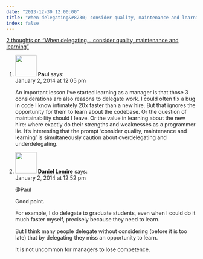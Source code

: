 ```yaml
---
date: "2013-12-30 12:00:00"
title: "When delegating&#8230; consider quality, maintenance and learning"
index: false
---
```


[2 thoughts on &ldquo;When delegating&#8230; consider quality, maintenance and learning&rdquo;](/lemire/blog/2013/12-30-when-delegating-consider-quality-maintenance-and-learning)

<ol class="comment-list">
<li id="comment-104429" class="comment even thread-even depth-1">
<div class="comment-author vcard">
<img alt src="https://secure.gravatar.com/avatar/c47d7a71160b9ec79d34316139ff3cdb?s=56&#038;d=mm&#038;r=g" srcset="https://secure.gravatar.com/avatar/c47d7a71160b9ec79d34316139ff3cdb?s=112&#038;d=mm&#038;r=g 2x" class="avatar avatar-56 photo" height="56" width="56" decoding="async" /> <b class="fn">Paul</b> <span class="says">says:</span> </div>
<div class="comment-metadata"><time datetime="2014-01-02T12:05:12+00:00">January 2, 2014 at 12:05 pm</time></a> </div>
<div class="comment-content">
<p>An important lesson I&rsquo;ve started learning as a manager is that those 3 considerations are also reasons to delegate work. I could often fix a bug in code I know intimately 20x faster than a new hire. But that ignores the opportunity for them to learn about the codebase. Or the question of maintainability should I leave. Or the value in learning about the new hire: where exactly do their strengths and weaknesses as a programmer lie. It&rsquo;s interesting that the prompt &lsquo;consider quality, maintenance and learning&rsquo; is simultaneously caution about overdelegating and underdelegating.</p>
</div>
</li>
<li id="comment-104431" class="comment byuser comment-author-lemire bypostauthor odd alt thread-odd thread-alt depth-1">
<div class="comment-author vcard">
<img alt src="https://secure.gravatar.com/avatar/2ca999bef9535950f5b84281a4dab006?s=56&#038;d=mm&#038;r=g" srcset="https://secure.gravatar.com/avatar/2ca999bef9535950f5b84281a4dab006?s=112&#038;d=mm&#038;r=g 2x" class="avatar avatar-56 photo" height="56" width="56" decoding="async" /> <b class="fn"><a href="https://lemire.me/en/" class="url" rel="ugc">Daniel Lemire</a></b> <span class="says">says:</span> </div>
<div class="comment-metadata"><time datetime="2014-01-02T12:52:03+00:00">January 2, 2014 at 12:52 pm</time></a> </div>
<div class="comment-content">
<p>@Paul</p>
<p>Good point. </p>
<p>For example, I do delegate to graduate students, even when I could do it much faster myself, precisely because they need to learn. </p>
<p>But I think many people delegate without considering (before it is too late) that by delegating they miss an opportunity to learn.</p>
<p>It is not uncommon for managers to lose competence.</p>
</div>
</li>
</ol>
